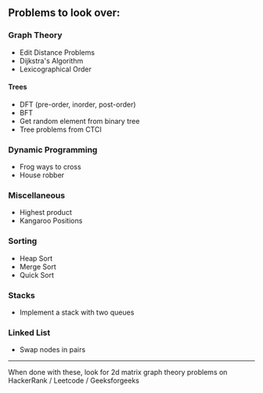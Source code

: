 ## Problems to look over:

### Graph Theory

* Edit Distance Problems
* Dijkstra's Algorithm
* Lexicographical Order

#### Trees

* DFT (pre-order, inorder, post-order)
* BFT
* Get random element from binary tree
* Tree problems from CTCI

### Dynamic Programming

* Frog ways to cross
* House robber

### Miscellaneous

* Highest product
* Kangaroo Positions

### Sorting

* Heap Sort
* Merge Sort
* Quick Sort

### Stacks

* Implement a stack with two queues

### Linked List

* Swap nodes in pairs

----

When done with these, look for 2d matrix graph theory problems on HackerRank / Leetcode / Geeksforgeeks
